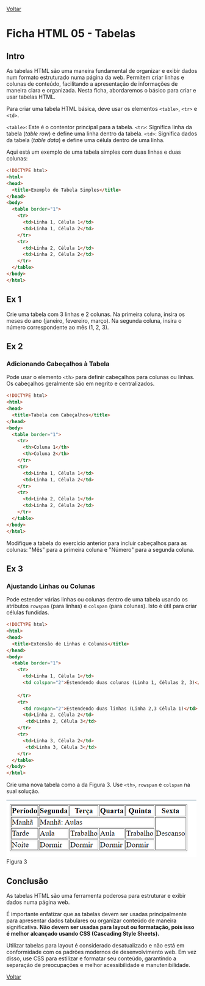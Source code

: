 [Voltar](/.tutorial/1.begin.md)
# Ficha HTML 05 - Tabelas

## Intro  
As tabelas HTML são uma maneira fundamental de organizar e exibir dados num formato estruturado numa página da web. Permitem criar linhas e colunas de conteúdo, facilitando a apresentação de informações de maneira clara e organizada. Nesta ficha, abordaremos o básico para criar e usar tabelas HTML.

Para criar uma tabela HTML básica, deve usar os elementos `<table>`, `<tr>` e `<td>`.

`<table>`: Este é o contentor principal para a tabela.
`<tr>`: Significa linha da tabela (_table row_) e define uma linha dentro da tabela.
`<td>`: Significa dados da tabela (_table data_) e define uma célula dentro de uma linha.

Aqui está um exemplo de uma tabela simples com duas linhas e duas colunas:

```html
<!DOCTYPE html>
<html>
<head>
  <title>Exemplo de Tabela Simples</title>
</head>
<body>
  <table border="1">
    <tr>
      <td>Linha 1, Célula 1</td>
      <td>Linha 1, Célula 2</td>
    </tr>
    <tr>
      <td>Linha 2, Célula 1</td>
      <td>Linha 2, Célula 2</td>
    </tr>
  </table>
</body>
</html>
```

## Ex 1
Crie uma tabela com 3 linhas e 2 colunas. Na primeira coluna, insira os meses do ano (janeiro, fevereiro, março). Na segunda coluna, insira o número correspondente ao mês (1, 2, 3).


## Ex 2

### Adicionando Cabeçalhos à Tabela
Pode usar o elemento `<th>` para definir cabeçalhos para colunas ou linhas. Os cabeçalhos geralmente são em negrito e centralizados.

```html
<!DOCTYPE html>
<html>
<head>
  <title>Tabela com Cabeçalhos</title>
</head>
<body>
  <table border="1">
    <tr>
      <th>Coluna 1</th>
      <th>Coluna 2</th>
    </tr>
    <tr>
      <td>Linha 1, Célula 1</td>
      <td>Linha 1, Célula 2</td>
    </tr>
    <tr>
      <td>Linha 2, Célula 1</td>
      <td>Linha 2, Célula 2</td>
    </tr>
  </table>
</body>
</html>
```

Modifique a tabela do exercício anterior para incluir cabeçalhos para as colunas: "Mês" para a primeira coluna e "Número" para a segunda coluna.

## Ex 3
### Ajustando Linhas ou Colunas
Pode estender várias linhas ou colunas dentro de uma tabela usando os atributos `rowspan` (para linhas) e `colspan` (para colunas). Isto é útil para criar células fundidas.

```html
<!DOCTYPE html>
<html>
<head>
  <title>Extensão de Linhas e Colunas</title>
</head>
<body>
  <table border="1">
    <tr>
      <td>Linha 1, Célula 1</td>
      <td colspan="2">Estendendo duas colunas (Linha 1, Células 2, 3)</td>
     
    </tr>
    <tr>
      <td rowspan="2">Estendendo duas linhas (Linha 2,3 Célula 1)</td>
      <td>Linha 2, Célula 2</td>
       <td>Linha 2, Célula 3</td>
    </tr>
    <tr>
      <td>Linha 3, Célula 2</td>
       <td>Linha 3, Célula 3</td>
    </tr>
  </table>
</body>
</html>
```

Crie uma nova tabela como a da Figura 3. Use `<th>`, `rowspan` e `colspan` na sual solução.



![](assets/ex3.png)
Figura 3


## Conclusão
As tabelas HTML são uma ferramenta poderosa para estruturar e exibir dados numa página web. 

É importante enfatizar que as tabelas devem ser usadas principalmente para apresentar dados tabulares ou organizar conteúdo de maneira significativa. **Não devem ser usadas para layout ou formatação, pois isso é melhor alcançado usando CSS (Cascading Style Sheets).** 

Utilizar tabelas para layout é considerado desatualizado e não está em conformidade com os padrões modernos de desenvolvimento web. Em vez disso, use CSS para estilizar e formatar seu conteúdo, garantindo a separação de preocupações e melhor acessibilidade e manutenibilidade.

[Voltar](/.tutorial/1.begin.md)